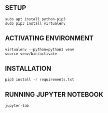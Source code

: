 ## SETUP
```
sudo apt install python-pip3
sudo pip3 install virtualenv
```

## ACTIVATING ENVIRONMENT
```
virtualenv --python=python3 venv
source venv/bin/activate
```

## INSTALLATION
```
pip3 install -r requirements.txt
```

## RUNNING JUPYTER NOTEBOOK
```
jupyter-lab
```